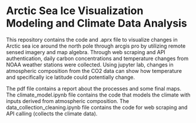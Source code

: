 # Arctic Sea Ice Visualization Modeling and Climate Data Analysis

This repository contains the code and .aprx file to visualize changes in Arctic sea ice around the north pole through arcgis pro by utilizing remote sensed imagery and map algebra. Through web scraping and API authentication, daily carbon concentrations and temperature changes from NOAA weather stations were collected. Using jupyter lab, changes in atmospheric composition from the CO2 data can show how temperature and specifically ice latitude could potentially change.

The pdf file contains a report about the processes and some final maps. The climate_model.ipynb file contains the code that models the climate with inputs derived from atmospheric composition. The data_collection_cleaning.ipynb file contains the code for web scraping and API calling (collects the climate data).
